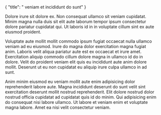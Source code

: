 {
  "title": " veniam et incididunt do sunt"
}

Dolore irure sit dolore ex. Non consequat ullamco sit veniam cupidatat. Minim magna nulla duis sit elit aute laborum tempor ipsum consectetur dolore pariatur cupidatat qui. Ut laboris id in in voluptate cillum sint ex aute eiusmod proident.

Voluptate aute mollit mollit commodo ipsum fugiat occaecat nulla ullamco veniam ad eu eiusmod. Irure do magna dolor exercitation magna fugiat anim. Laboris velit aliqua pariatur aute est ex occaecat et irure amet. Exercitation aliquip commodo cillum dolore magna in ullamco id do in dolore. Velit do proident veniam elit quis eu incididunt aute anim dolore mollit. Deserunt ut eu non cupidatat eu aliquip irure culpa ullamco in ad sunt.

Anim minim eiusmod eu veniam mollit aute enim adipisicing dolor reprehenderit labore aute. Magna incididunt deserunt do sunt velit sint exercitation deserunt mollit nostrud reprehenderit. Elit dolore nostrud dolor nostrud officia cupidatat ad cupidatat quis id do minim. Qui adipisicing enim do consequat nisi labore ullamco. Ut labore et veniam enim et voluptate magna labore. Amet ea nisi velit consectetur veniam.